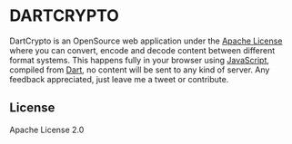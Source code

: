 # DARTCRYPTO

DartCrypto is an OpenSource web application under the
            <a href="https://github.com/ilya-bardinov/dartcrypto/blob/master/LICENSE" target="_blank">Apache License</a>
            where you can convert, encode and decode content between different format systems.
            This happens fully in your browser using
            <a href="http://en.wikipedia.org/wiki/JavaScript" target="_blank">JavaScript</a>,
            compiled from <a href="https://en.wikipedia.org/wiki/Dart_(programming_language)" target="_blank">Dart</a>,
            no content will be sent to any kind of server.
            Any feedback appreciated, just leave me a tweet or contribute.
           
License
----
Apache License 2.0